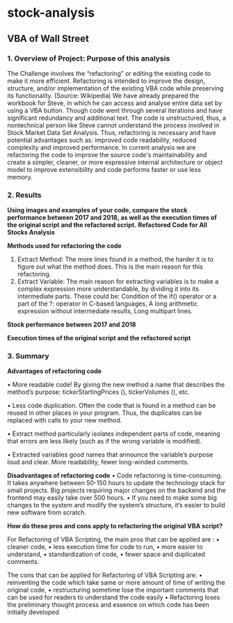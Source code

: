 # stock-analysis

## VBA of Wall Street

### 1. Overview of Project: Purpose of this analysis
The Challenge involves the “refactoring” or editing the existing code to make it more efficient. Refactoring is intended to improve the design, structure, and/or implementation of the existing VBA code while preserving its functionality. (Source: Wikipedia)
We have already prepared the workbook for Steve, in which he can access and analyse entire data set by using a VBA button. Though code went through several iterations and have significant redundancy and additional text. The code is unstructured, thus, a nontechnical person like Steve cannot understand the process involved in Stock Market Data Set Analysis.
Thus, refactoring is necessary and have potential advantages such as: improved code readability, reduced complexity and improved performance. In current analysis we are refactoring the code to improve the source code's maintainability and create a simpler, cleaner, or more expressive internal architecture or object model to improve extensibility and code performs faster or use less memory.

### 2. Results

**Using images and examples of your code, compare the stock performance between 2017 and 2018, as well as the execution times of the original script and the refactored script.**
**Refactored Code for All Stocks Analysis**

**Methods used for refactoring the code**
1.	Extract Method: The more lines found in a method, the harder it is to figure out what the method does. This is the main reason for this refactoring. 
2.	Extract Variable: The main reason for extracting variables is to make a complex expression more understandable, by dividing it into its intermediate parts. These could be: Condition of the if() operator or a part of the ?: operator in C-based languages, A long arithmetic expression without intermediate results, Long multipart lines.

**Stock performance between 2017 and 2018**

**Execution times of the original script and the refactored script**


### 3. Summary

**Advantages of refactoring code**

•	More readable code! By giving the new method a name that describes the method’s purpose: tickerStartingPrices (), tickerVolumes (), etc.

•	Less code duplication. Often the code that is found in a method can be reused in other places in your program. Thus, the duplicates can be replaced with calls to your new method.

•	Extract method particularly isolates independent parts of code, meaning that errors are less likely (such as if the wrong variable is modified).

•	Extracted variables good names that announce the variable’s purpose loud and clear. More readability, fewer long-winded comments.

**Disadvantages of refactoring code**
•	Code refactoring is time-consuming. It takes anywhere between 50-150 hours to update the technology stack for small projects. Big projects requiring major changes on the backend and the frontend may easily take over 500 hours.
•	If you need to make some big changes to the system and modify the system’s structure, it’s easier to build new software from scratch.



**How do these pros and cons apply to refactoring the original VBA script?**

For Refactoring of VBA Scripting, the main pros that can be applied are : 
•	cleaner code, 
•	less execution time for code to run, 
•	more easier to understand, 
•	standardization of code, 
•	fewer space and duplicated comments.

The cons that can be applied for Refactoring of VBA Scripting are: 
•	reinventing the code which take same or more amount of time of writing the original code, 
•	restructuring sometime lose the important comments that can be used for readers to understand the code easily
•	Refactoring loses the preliminary thought process and essence on which code has been initially developed

